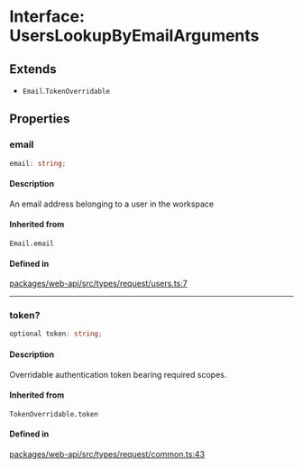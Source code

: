 # Interface: UsersLookupByEmailArguments

## Extends

- `Email`.`TokenOverridable`

## Properties

### email

```ts
email: string;
```

#### Description

An email address belonging to a user in the workspace

#### Inherited from

`Email.email`

#### Defined in

[packages/web-api/src/types/request/users.ts:7](https://github.com/slackapi/node-slack-sdk/blob/7b348598b763c2b7545d1042b5f0429775cfa62c/packages/web-api/src/types/request/users.ts#L7)

***

### token?

```ts
optional token: string;
```

#### Description

Overridable authentication token bearing required scopes.

#### Inherited from

`TokenOverridable.token`

#### Defined in

[packages/web-api/src/types/request/common.ts:43](https://github.com/slackapi/node-slack-sdk/blob/7b348598b763c2b7545d1042b5f0429775cfa62c/packages/web-api/src/types/request/common.ts#L43)
